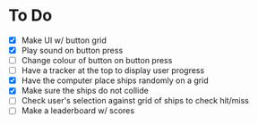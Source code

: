 # To Do

- [x] Make UI w/ button grid
- [x] Play sound on button press
- [ ] Change colour of button on button press
- [ ] Have a tracker at the top to display user progress
- [x] Have the computer place ships randomly on a grid
- [x] Make sure the ships do not collide
- [ ] Check user's selection against grid of ships to check hit/miss
- [ ] Make a leaderboard w/ scores
